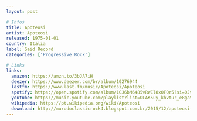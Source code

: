 ```yaml
---
layout: post

# Infos
title: Apoteosi
artist: Apoteosi
released: 1975-01-01
country: Itália
label: Said Record
categories: ['Progressive Rock']

# Links
links:
  amazon: https://amzn.to/3bJA7iH
  deezer: https://www.deezer.com/br/album/10276944
  lastfm: https://www.last.fm/music/Apoteosi/Apoteosi
  spotify: https://open.spotify.com/album/1CJ6bM6485vRWEl8xOFQr5?si=0JvHNcU7Qd23zjcoYyplzw
  youtube: https://music.youtube.com/playlist?list=OLAK5uy_khvtur_e8gaV_47oQlJqMZS9u78qavJrY
  wikipedia: https://pt.wikipedia.org/wiki/Apoteosi
  download: http://murodoclassicrock4.blogspot.com.br/2015/12/apoteosi-1975.html
---
```

